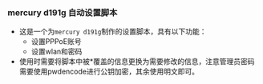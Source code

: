 ### mercury d191g 自动设置脚本
 + 这是一个为`mercury d191g`制作的设置脚本，具有以下功能：
   + 设置PPPoE账号
   + 设置wlan和密码
 + 使用时需要将脚本中被*覆盖的信息更换为需要修改的信息，注意管理员密码需要使用pwdencode进行公钥加密，其余使用明文即可。